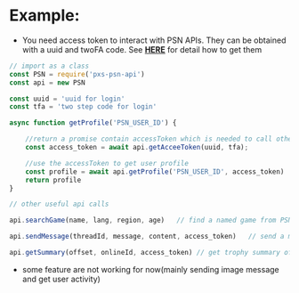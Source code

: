 # Example:

- You need access token to interact with PSN APIs. They can be obtained with a uuid and twoFA code. See [**HERE**](https://tusticles.com/psn-php/first_login.html) for detail how to get them

```javascript
// import as a class
const PSN = require('pxs-psn-api')
const api = new PSN

const uuid = 'uuid for login'
const tfa = 'two step code for login'

async function getProfile('PSN_USER_ID') {

    //return a promise contain accessToken which is needed to call other API endpoints
    const access_token = await api.getAcceeToken(uuid, tfa);

    //use the accessToken to get user profile 
    const profile = await api.getProfile('PSN_USER_ID', access_token)
    return profile
}
 ```

```javascript
// other useful api calls

api.searchGame(name, lang, region, age)   // find a named game from PSN store

api.sendMessage(threadId, message, content, access_token)   // send a message to an PSN user(the target user must have a according privacy setting)

api.getSummary(offset, onlineId, access_token) // get trophy summary of a given PSN user

 ```



- some feature are not working for now(mainly sending image message and get user activity)